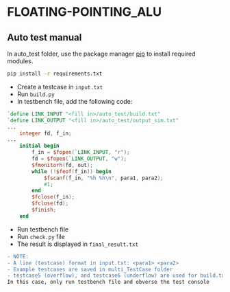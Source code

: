 
# FLOATING-POINTING_ALU

## Auto test manual
In auto_test folder, use the package manager [pip](https://pip.pypa.io/en/stable/) to install required modules.
```bash
pip install -r requirements.txt
```

- Create a testcase in `input.txt`
- Run `build.py`
- In testbench file, add the following code:
```verilog
`define LINK_INPUT "<fill in>/auto_test/build.txt"
`define LINK_OUTPUT "<fill in>/auto_test/output_sim.txt"
...
    integer fd, f_in;
...
    initial begin
        f_in = $fopen(`LINK_INPUT, "r");
        fd = $fopen(`LINK_OUTPUT, "w");
        $fmonitorh(fd, out);
        while (!$feof(f_in)) begin
            $fscanf(f_in, "%h %h\n", para1, para2);
            #1;
        end
        $fclose(f_in);
        $fclose(fd);
        $finish;
    end
```
- Run testbench file
- Run `check.py` file
- The result is displayed in `final_result.txt`
```diff
- NOTE:
- A line (testcase) format in input.txt: <para1> <para2>
- Example testcases are saved in multi_TestCase folder
- testcase5 (overflow), and testcase6 (underflow) are used for build.txt, not input.txt.
In this case, only run testbench file and obverse the test console
```
